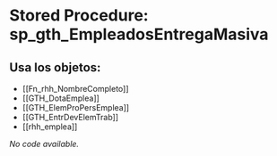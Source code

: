 # Stored Procedure: sp_gth_EmpleadosEntregaMasiva

## Usa los objetos:
- [[Fn_rhh_NombreCompleto]]
- [[GTH_DotaEmplea]]
- [[GTH_ElemProPersEmplea]]
- [[GTH_EntrDevElemTrab]]
- [[rhh_emplea]]

*No code available.*
